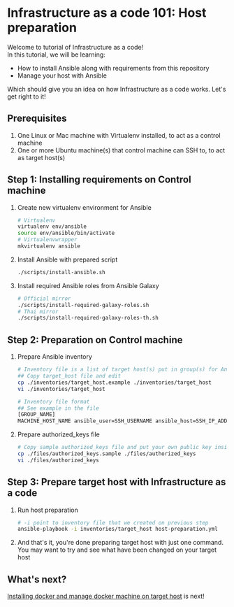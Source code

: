 # Infrastructure as a code 101: Host preparation
Welcome to tutorial of Infrastructure as a code! <br>
In this tutorial, we will be learning:

- How to install Ansible along with requirements from this repository
- Manage your host with Ansible

Which should give you an idea on how Infrastructure as a code works. Let's get right to it!

## Prerequisites
1. One Linux or Mac machine with Virtualenv installed, to act as a control machine
1. One or more Ubuntu machine(s) that control machine can SSH to, to act as target host(s)

## Step 1: Installing requirements on Control machine
1. Create new virtualenv environment for Ansible

    ```bash
    # Virtualenv
    virtualenv env/ansible
    source env/ansible/bin/activate
    # Virtualenvwrapper
    mkvirtualenv ansible
    ```

1. Install Ansible with prepared script

    ```bash
    ./scripts/install-ansible.sh
    ```

1. Install required Ansible roles from Ansible Galaxy

    ```bash
    # Official mirror
    ./scripts/install-required-galaxy-roles.sh
    # Thai mirror
    ./scripts/install-required-galaxy-roles-th.sh
    ```

## Step 2: Preparation on Control machine
1. Prepare Ansible inventory

    ```bash
    # Inventory file is a list of target host(s) put in group(s) for Ansible
    ## Copy target_host file and edit
    cp ./inventories/target_host.example ./inventories/target_host
    vi ./inventories/target_host

    # Inventory file format
    ## See example in the file
    [GROUP_NAME]
    MACHINE_HOST_NAME ansible_user=SSH_USERNAME ansible_host=SSH_IP_ADDRESS ansible_port=SSH_PORT
    ```

1. Prepare authorized_keys file

    ```bash
    # Copy sample authorized_keys file and put your own public key inside
    cp ./files/authorized_keys.sample ./files/authorized_keys
    vi ./files/authorized_keys
    ```

## Step 3: Prepare target host with Infrastructure as a code
1. Run host preparation

    ```bash
    # -i point to inventory file that we created on previous step
    ansible-playbook -i inventories/target_host host-preparation.yml
    ```

1. And that's it, you're done preparing target host with just one command. You may want to try and see what have been changed on your target host

## What's next?
[Installing docker and manage docker machine on target host](02-install-docker.md) is next!
